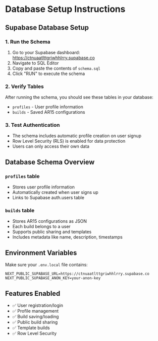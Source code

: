 # Database Setup Instructions

## Supabase Database Setup

### 1. Run the Schema
1. Go to your Supabase dashboard: https://ctnuaatlttgriwhhlrry.supabase.co
2. Navigate to SQL Editor
3. Copy and paste the contents of `schema.sql`
4. Click "RUN" to execute the schema

### 2. Verify Tables
After running the schema, you should see these tables in your database:
- `profiles` - User profile information
- `builds` - Saved AR15 configurations

### 3. Test Authentication
- The schema includes automatic profile creation on user signup
- Row Level Security (RLS) is enabled for data protection
- Users can only access their own data

## Database Schema Overview

### `profiles` table
- Stores user profile information
- Automatically created when user signs up
- Links to Supabase auth.users table

### `builds` table
- Stores AR15 configurations as JSON
- Each build belongs to a user
- Supports public sharing and templates
- Includes metadata like name, description, timestamps

## Environment Variables
Make sure your `.env.local` file contains:
```
NEXT_PUBLIC_SUPABASE_URL=https://ctnuaatlttgriwhhlrry.supabase.co
NEXT_PUBLIC_SUPABASE_ANON_KEY=your-anon-key
```

## Features Enabled
- ✅ User registration/login
- ✅ Profile management
- ✅ Build saving/loading
- ✅ Public build sharing
- ✅ Template builds
- ✅ Row Level Security